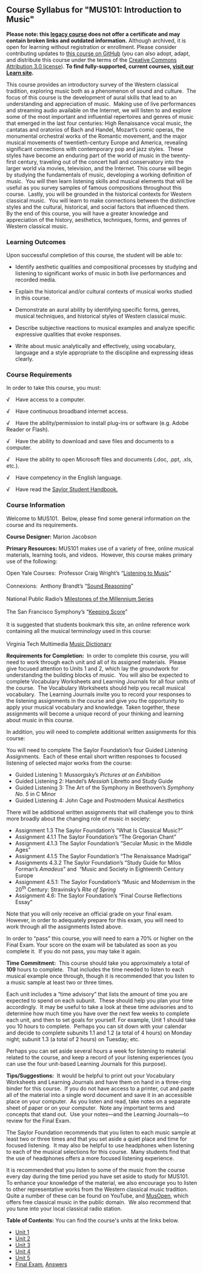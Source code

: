 Course Syllabus for "MUS101: Introduction to Music"
---------------------------------------------------

**Please note: this [legacy course](https://sayloracademy.zendesk.com/hc/en-us/articles/206089967) does not offer a certificate and may contain 
broken links and outdated information.** Although archived, it is open 
for learning without registration or enrollment. Please consider contributing 
updates to [this course on GitHub](https://github.com/saylordotorg/course_mus101) 
(you can also adopt, adapt, and distribute this course under the terms of 
the [Creative Commons Attribution 3.0 license](http://creativecommons.org/licenses/by/3.0/)). **To find fully-supported, current courses, [visit our 
Learn site](https://learn.saylor.org).**

This course provides an introductory survey of the Western classical
tradition, exploring music both as a phenomenon of sound and culture.
 The focus of this course is the development of aural skills that lead
to an understanding and appreciation of music.  Making use of live
performances and streaming audio available on the Internet, we will
listen to and explore some of the most important and influential
repertoires and genres of music that emerged in the last four centuries:
High Renaissance vocal music, the cantatas and oratorios of Bach and
Handel, Mozart’s comic operas, the monumental orchestral works of the
Romantic movement, and the major musical movements of twentieth-century
Europe and America, revealing significant connections with contemporary
pop and jazz styles.  These styles have become an enduring part of the
world of music in the twenty-first century, traveling out of the concert
hall and conservatory into the larger world via movies, television, and
the Internet. This course will begin by studying the fundamentals of
music, developing a working definition of music.  You will then learn
listening skills and musical elements that will be useful as you survey
samples of famous compositions throughout this course.  Lastly, you will
be grounded in the historical contexts for Western classical music.  You
will learn to make connections between the distinctive styles and the
cultural, historical, and social factors that influenced them.  By the
end of this course, you will have a greater knowledge and appreciation
of the history, aesthetics, techniques, forms, and genres of Western
classical music.

### Learning Outcomes

Upon successful completion of this course, the student will be able
to:  
  

-   Identify aesthetic qualities and compositional processes by studying
    and listening to significant works of music in both live
    performances and recorded media.

<!-- -->

-   Explain the historical and/or cultural contexts of musical works
    studied in this course.

<!-- -->

-   Demonstrate an aural ability by identifying specific forms, genres,
    musical techniques, and historical styles of Western classical
    music.

<!-- -->

-   Describe subjective reactions to musical examples and analyze
    specific expressive qualities that evoke responses.

<!-- -->

-   Write about music analytically and effectively, using vocabulary,
    language and a style appropriate to the discipline and expressing
    ideas clearly. 

### Course Requirements

In order to take this course, you must:  
  
 √    Have access to a computer.  
  
 √    Have continuous broadband internet access.  
  
 √    Have the ability/permission to install plug-ins or software (e.g.
Adobe Reader or Flash).  
  
 √    Have the ability to download and save files and documents to a
computer.  
  
 √    Have the ability to open Microsoft files and documents (.doc,
.ppt, .xls, etc.).  
  
 √    Have competency in the English language.  
  
 √    Have read the [Saylor Student
Handbook.](https://resources.saylor.org/archived/wp-content/uploads/2012/05/Saylor-StudentHandbook.pdf)

### Course Information

Welcome to MUS101.  Below, please find some general information on the
course and its requirements.

**Course Designer:** Marion Jacobson

**Primary Resources:** MUS101 makes use of a variety of free, online
musical materials, learning tools, and videos.  However, this course
makes primary use of the following:

Open Yale Courses:  Professor Craig Wright’s “[Listening to
Music](http://oyc.yale.edu/music/listening-to-music)”  
    
 Connexions:  Anthony Brandt’s “[Sound
Reasoning](http://cnx.org/content/col10214/latest/)”  
    
 National Public Radio’s [Milestones of the Millennium
Series](http://www.npr.org/programs/specials/milestones/990101.motm.intro.html)  
    
 The San Francisco Symphony’s “[Keeping
Score](http://www.keepingscore.org/)”  
    
 It is suggested that students bookmark this site, an online reference
work containing all the musical terminology used in this course:  
    
 Virginia Tech Multimedia [Music
Dictionary](http://www.music.vt.edu/musicdictionary/)

**Requirements for Completion:**  In order to complete this course, you
will need to work through each unit and all of its assigned materials. 
Please give focused attention to Units 1 and 2, which lay the groundwork
for understanding the building blocks of music.  You will also be
expected to complete Vocabulary Worksheets and Learning Journals for all
four units of the course.  The Vocabulary Worksheets should help you
recall musical vocabulary.  The Learning Journals invite you to record
your responses to the listening assignments in the course and give you
the opportunity to apply your musical vocabulary and knowledge. Taken
together, these assignments will become a unique record of your thinking
and learning about music in this course.

In addition, you will need to complete additional written assignments
for this course:

You will need to complete The Saylor Foundation’s four Guided Listening
Assignments.  Each of these entail short written responses to focused
listening of selected major works from the course:

-   Guided Listening 1: Mussorgsky’s *Pictures at an Exhibition*
-   Guided Listening 2: Handel’s *Messiah* Libretto and Study Guide
-   Guided Listening 3: The Art of the Symphony in Beethoven’s *Symphony
    No. 5* in C Minor
-   Guided Listening 4: John Cage and Postmodern Musical Aesthetics

There will be additional written assignments that will challenge you to
think more broadly about the changing role of music in society:

-   Assignment 1.3 The Saylor Foundation’s “What Is Classical Music?”
-   Assignment 4.1.1 The Saylor Foundation’s “The Gregorian Chant”
-   Assignment 4.1.3 The Saylor Foundation’s “Secular Music in the
    Middle Ages”
-   Assignment 4.1.5 The Saylor Foundation’s “The Renaissance Madrigal”
-   Assignments 4.3.2 The Saylor Foundation’s “Study Guide for Milos
    Forman’s *Amadeus*” and  “Music and Society in Eighteenth Century
    Europe
-   Assignment 4.5.1: The Saylor Foundation’s “Music and Modernism in
    the 20<sup>th</sup> Century: Stravinsky’s *Rite of Spring*
-   Assignment 4.6: The Saylor Foundation’s “Final Course Reflections
    Essay”

Note that you will only receive an official grade on your final exam. 
However, in order to adequately prepare for this exam, you will need to
work through all the assignments listed above.

In order to “pass” this course, you will need to earn a 70% or higher on
the Final Exam. Your score on the exam will be tabulated as soon as you
complete it.  If you do not pass, you may take it again.

**Time Commitment:**  This course should take you approximately a total
of **109** hours to complete.  That includes the time needed to listen
to each musical example once through, though it is recommended that you
listen to a music sample at least two or three times.

Each unit includes a “time advisory” that lists the amount of time you
are expected to spend on each subunit.  These should help you plan your
time accordingly.  It may be useful to take a look at these time
advisories and to determine how much time you have over the next few
weeks to complete each unit, and then to set goals for yourself. For
example, Unit 1 should take you 10 hours to complete.  Perhaps you can
sit down with your calendar and decide to complete subunits 1.1 and 1.2
(a total of 4 hours) on Monday night; subunit 1.3 (a total of 2 hours)
on Tuesday; etc.

Perhaps you can set aside several hours a week for listening to material
related to the course, and keep a record of your listening experiences
(you can use the four unit-based Learning Journals for this purpose).

**Tips/Suggestions:**  It would be helpful to print out your Vocabulary
Worksheets and Learning Journals and have them on hand in a three-ring
binder for this course.  If you do not have access to a printer, cut and
paste all of the material into a single word document and save it in an
accessible place on your computer.  As you listen and read, take notes
on a separate sheet of paper or on your computer.  Note any important
terms and concepts that stand out.  Use your notes—and the Learning
Journals—to review for the Final Exam.

The Saylor Foundation recommends that you listen to each music sample at
least two or three times and that you set aside a quiet place and time
for focused listening.  It may also be helpful to use headphones when
listening to each of the musical selections for this course.  Many
students find that the use of headphones offers a more focused listening
experience.

It is recommended that you listen to some of the music from the course
every day during the time period you have set aside to study for
MUS101.  To enhance your knowledge of the material, we also encourage
you to listen to other representative works from the Western classical
music tradition.  Quite a number of these can be found on YouTube, and
[MusOpen](http://www.musopen.org/), which offers free classical music in
the public domain.  We also recommend that you tune into your local
classical radio station.  

**Table of Contents:** You can find the course's units at the links below.

- [Unit 1](https://legacy.saylor.org/mus101/Unit01/)
- [Unit 2](https://legacy.saylor.org/mus101/Unit02/)
- [Unit 3](https://legacy.saylor.org/mus101/Unit03/)
- [Unit 4](https://legacy.saylor.org/mus101/Unit04/)
- [Unit 5](https://legacy.saylor.org/mus101/Unit05/)
- [Final Exam](http://saylordotorg.github.io/LegacyExams/ELECTIVES/MUS101/MUS101-FinalExam.html), [Answers](http://saylordotorg.github.io/LegacyExams/ELECTIVES/MUS101/MUS101-FinalExam-Answers.html)
